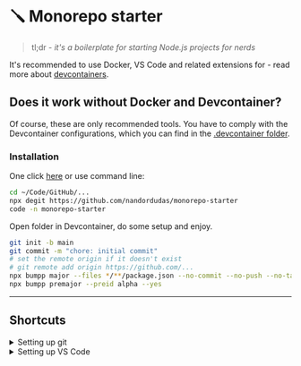 # 🪛 Monorepo starter

> tl;dr - _it's a boilerplate for starting Node.js projects for nerds_

It's recommended to use Docker, VS Code and related extensions for - read more about [devcontainers].

## Does it work without Docker and Devcontainer?

Of course, these are only recommended tools. You have to comply with the Devcontainer configurations, which you can find in the [.devcontainer folder].

### Installation

One click [here] or use command line:

```bash
cd ~/Code/GitHub/...
npx degit https://github.com/nandordudas/monorepo-starter
code -n monorepo-starter
```

Open folder in Devcontainer, do some setup and enjoy.

```bash
git init -b main
git commit -m "chore: initial commit"
# set the remote origin if it doesn't exist
# git remote add origin https://github.com/...
npx bumpp major --files */**/package.json --no-commit --no-push --no-tag
npx bumpp premajor --preid alpha --yes
```

---

## Shortcuts

<details>
  <summary>Setting up git</summary>

  Simple config

  ```bash
  email=john.doe@email.com
  name="John Doe"

  git config --global user.email $email
  git config --global user.name $name
  git config --global core.editor "code --wait"
  ```

  Adnvanced config - using GPG key

  ```bash
  sudo apt update -y && sudo apt upgrade -y
  # Recommeneded on WSL
  # sudo apt install -y gpg socat && sudo apt autoremove -y

  # Windows only
  # echo "pinentry-program $(command -v pinentry.exe)" >~/.gnupg/gpg-agent.conf

  # start new session - not necessary
  bash

  chmod 700 ~/.gnupg
  chmod 600 ~/.gnupg/*
  gpg-connect-agent reloadagent /bye
  gpg --default-new-key-algo rsa4096 --gen-key

  signing_key=$(
    gpg --list-secret-keys --keyid-format long |
    grep ^sec |
    tail -1 |
    cut -f 2 -d "/" |
    cut -f 1 -d " "
  )

  git config --global commit.gpgsign true
  git config --global tag.forcesignannotated true
  git config --global user.signingkey "${signing_key}"

  gpg --armor --export "${signing_key}"
  #  Windows only
  # gpg --armor --export "${signing_key}" | clip.exe
  # explorer.exe https://github.com/settings/gpg/new

  # close the open session
  exit
  ```

  VS Code settings - _if you prefer to commit from VS Code_

  ```json
  {
    // check if it is turned on
    "git.enableCommitSigning": true
  }
  ```
</details>

<details>
  <summary>Setting up VS Code</summary>

  ```bash
  code --install-extension ms-vscode-remote.remote-containers
  # Windows only
  # code --install-extension ms-vscode-remote.remote-wsl
  # code --remote wsl+Ubuntu
  ```
</details>

[.devcontainer folder]: ../.devcontainer
[devcontainers]: ../.devcontainer/README.md#vs-code-devcontainer
[here]: https://github.com/nandordudas/monorepo-starter/generate
